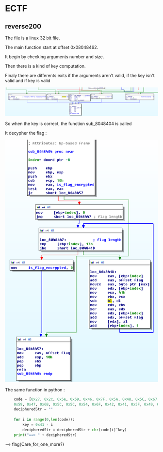 <h1>ECTF</h1>
<h2>reverse200</h2>

The file is a linux 32 bit file.

The main function start at offset 0x08048462.

It begin by checking arguments number and size.

Then there is a kind of key computation.

Finaly there are differents exits if the arguments aren't valid, if the key isn't valid and if key is valid

<img src="IDA1.png"/>

So when the key is correct, the function sub_8048404 is called

It decypher the flag : 

<img src="IDA2.png"/>

The same function in python : 

```python
	code = [0x27, 0x2c, 0x5e, 0x59, 0x46, 0x7F, 0x5A, 0x48, 0x5C, 0x67, 0x51, 
	0x59, 0x47, 0x6B, 0x5C, 0x5C, 0x54, 0x6F, 0x42, 0x41, 0x5F, 0x49, 0x14, 0x57]
	decipheredStr = ""

	for i in range(0,len(code)):
		key = 0x41 - i
		decipheredStr = decipheredStr + chr(code[i]^key)
	print("==> " + decipheredStr)
```

==> flag{Care_for_one_more?}